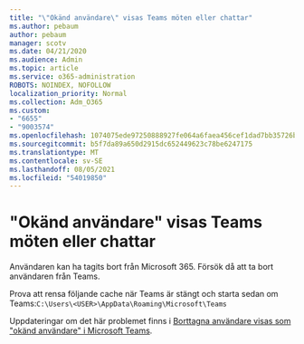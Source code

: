 ```yaml
---
title: "\"Okänd användare\" visas Teams möten eller chattar"
ms.author: pebaum
author: pebaum
manager: scotv
ms.date: 04/21/2020
ms.audience: Admin
ms.topic: article
ms.service: o365-administration
ROBOTS: NOINDEX, NOFOLLOW
localization_priority: Normal
ms.collection: Adm_O365
ms.custom:
- "6655"
- "9003574"
ms.openlocfilehash: 1074075ede97250888927fe064a6faea456cef1dad7bb35726b2874032ba86b1
ms.sourcegitcommit: b5f7da89a650d2915dc652449623c78be6247175
ms.translationtype: MT
ms.contentlocale: sv-SE
ms.lasthandoff: 08/05/2021
ms.locfileid: "54019850"
---
```

# <a name="unknown-user-appears-in-teams-meetings-or-chats"></a>"Okänd användare" visas Teams möten eller chattar

Användaren kan ha tagits bort från Microsoft 365. Försök då att ta bort användaren från Teams.  

Prova att rensa följande cache när Teams är stängt och starta sedan om Teams:`C:\Users\<USER>\AppData\Roaming\Microsoft\Teams`

Uppdateringar om det här problemet finns i [Borttagna användare visas som "okänd användare" i Microsoft Teams](https://docs.microsoft.com/MicrosoftTeams/troubleshoot/known-issues/removed-user-appears-as-unknown).
